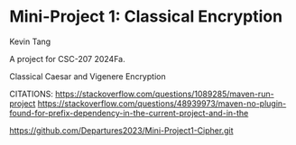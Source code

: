 # Mini-Project 1: Classical Encryption

Kevin Tang

A project for CSC-207 2024Fa.

Classical Caesar and Vigenere Encryption

CITATIONS: https://stackoverflow.com/questions/1089285/maven-run-project
           https://stackoverflow.com/questions/48939973/maven-no-plugin-found-for-prefix-dependency-in-the-current-project-and-in-the

https://github.com/Departures2023/Mini-Project1-Cipher.git
